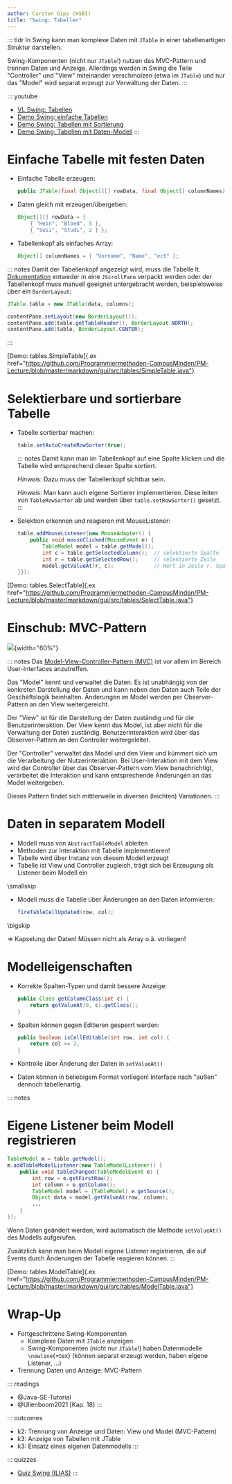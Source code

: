 ```yaml
---
author: Carsten Gips (HSBI)
title: "Swing: Tabellen"
---
```


::: tldr
In Swing kann man komplexe Daten mit `JTable` in einer tabellenartigen Struktur
darstellen.

Swing-Komponenten (nicht nur `JTable`!) nutzen das MVC-Pattern und trennen Daten und
Anzeige. Allerdings werden in Swing die Teile "Controller" und "View" miteinander
verschmolzen (etwa im `JTable`) und nur das "Model" wird separat erzeugt zur
Verwaltung der Daten.
:::

::: youtube
-   [VL Swing: Tabellen](https://youtu.be/_iq_Grvhk90)
-   [Demo Swing: einfache Tabellen](https://youtu.be/27o_A5SDbm0)
-   [Demo Swing: Tabellen mit Sortierung](https://youtu.be/tEB7ZF6cdvM)
-   [Demo Swing: Tabellen mit Daten-Modell](https://youtu.be/cZhXVcRsTLY)
:::

# Einfache Tabelle mit festen Daten

-   Einfache Tabelle erzeugen:

    ``` java
    public JTable(final Object[][] rowData, final Object[] columnNames)
    ```

-   Daten gleich mit erzeugen/übergeben:

    ``` java
    Object[][] rowData = {
        { "Hein", "Bloed", 5 },
        { "Susi", "Studi", 2 } };
    ```

-   Tabellenkopf als einfaches Array:

    ``` java
    Object[] columnNames = { "Vorname", "Name", "ect" };
    ```

::: notes
Damit der Tabellenkopf angezeigt wird, muss die Tabelle lt.
[Dokumentation](https://docs.oracle.com/javase/tutorial/uiswing/components/table.html)
entweder in eine `JScrollPane` verpackt werden oder der Tabellenkopf muss manuell
geeignet untergebracht werden, beispielsweise über ein `BorderLayout`:

``` java
JTable table = new JTable(data, columns);

contentPane.setLayout(new BorderLayout());
contentPane.add(table.getTableHeader(), BorderLayout.NORTH);
contentPane.add(table, BorderLayout.CENTER);
```
:::

[Demo: tables.SimpleTable]{.ex
href="https://github.com/Programmiermethoden-CampusMinden/PM-Lecture/blob/master/markdown/gui/src/tables/SimpleTable.java"}

# Selektierbare und sortierbare Tabelle

-   Tabelle sortierbar machen:

    ``` java
    table.setAutoCreateRowSorter(true);
    ```

    ::: notes
    Damit kann man im Tabellenkopf auf eine Spalte klicken und die Tabelle wird
    entsprechend dieser Spalte sortiert.

    *Hinweis*: Dazu muss der Tabellenkopf sichtbar sein.

    *Hinweis*: Man kann auch eigene Sortierer implementieren. Diese leiten von
    `TableRowSorter` ab und werden über `table.setRowSorter()` gesetzt.
    :::

-   Selektion erkennen und reagieren mit MouseListener:

    ``` java
    table.addMouseListener(new MouseAdapter() {
        public void mouseClicked(MouseEvent e) {
            TableModel model = table.getModel();
            int c = table.getSelectedColumn();  // selektierte Spalte
            int r = table.getSelectedRow();     // selektierte Zeile
            model.getValueAt(r, c);             // Wert in Zeile r, Spalte c
    }});
    ```

[Demo: tables.SelectTable]{.ex
href="https://github.com/Programmiermethoden-CampusMinden/PM-Lecture/blob/master/markdown/gui/src/tables/SelectTable.java"}

# Einschub: MVC-Pattern

![](images/mvc.png){width="60%"}

::: notes
Das [Model-View-Controller-Pattern
(MVC)](https://en.wikipedia.org/wiki/Model%E2%80%93view%E2%80%93controller) ist vor
allem im Bereich User-Interfaces anzutreffen.

Das "Model" kennt und verwaltet die Daten. Es ist unabhängig von der konkreten
Darstellung der Daten und kann neben den Daten auch Teile der Geschäftslogik
beinhalten. Änderungen im Model werden per Observer-Pattern an den View
weitergereicht.

Der "View" ist für die Darstellung der Daten zuständig und für die
Benutzerinteraktion. Der View kennt das Model, ist aber nicht für die Verwaltung der
Daten zuständig. Benutzerinteraktion wird über das Observer-Pattern an den
Controller weitergeleitet.

Der "Controller" verwaltet das Model und den View und kümmert sich um die
Verarbeitung der Nutzerinteraktion. Bei User-Interaktion mit dem View wird der
Controller über das Observer-Pattern vom View benachrichtigt, verarbeitet die
Interaktion und kann entsprechende Änderungen an das Model weitergeben.

Dieses Pattern findet sich mittlerweile in diversen (leichten) Variationen.
:::

# Daten in separatem Modell

-   Modell muss von `AbstractTableModel` ableiten
-   Methoden zur Interaktion mit Tabelle implementieren!
-   Tabelle wird über Instanz von diesem Modell erzeugt
-   Tabelle ist View und Controller zugleich, trägt sich bei Erzeugung als Listener
    beim Modell ein

\smallskip

-   Modell muss die Tabelle über Änderungen an den Daten informieren:

    ``` java
    fireTableCellUpdated(row, col);
    ```

\bigskip

=\> Kapselung der Daten! Müssen nicht als Array o.ä. vorliegen!

# Modelleigenschaften

-   Korrekte Spalten-Typen und damit bessere Anzeige:

    ``` java
    public Class getColumnClass(int c) {
        return getValueAt(0, c).getClass();
    }
    ```

-   Spalten können gegen Editieren gesperrt werden:

    ``` java
    public boolean isCellEditable(int row, int col) {
        return col >= 2;
    }
    ```

-   Kontrolle über Änderung der Daten in `setValueAt()`

-   Daten können in beliebigem Format vorliegen! Interface nach "außen" dennoch
    tabellenartig.

::: notes
# Eigene Listener beim Modell registrieren

``` java
TableModel m = table.getModel();
m.addTableModelListener(new TableModelListener() {
    public void tableChanged(TableModelEvent e) {
        int row = e.getFirstRow();
        int column = e.getColumn();
        TableModel model = (TableModel) e.getSource();
        Object data = model.getValueAt(row, column);
        ...
    }
});
```

Wenn Daten geändert werden, wird automatisch die Methode `setValueAt()` des Modells
aufgerufen.

Zusätzlich kann man beim Modell eigene Listener registrieren, die auf Events durch
Änderungen der Tabelle reagieren können.
:::

[Demo: tables.ModelTable]{.ex
href="https://github.com/Programmiermethoden-CampusMinden/PM-Lecture/blob/master/markdown/gui/src/tables/ModelTable.java"}

# Wrap-Up

-   Fortgeschrittene Swing-Komponenten
    -   Komplexe Daten mit `JTable` anzeigen
    -   Swing-Komponenten (nicht nur `JTable`!) haben Datenmodelle `\newline`{=tex}
        (können separat erzeugt werden, haben eigene Listener, ...)
-   Trennung Daten und Anzeige: MVC-Pattern

::: readings
-   @Java-SE-Tutorial
-   @Ullenboom2021 [Kap. 18]
:::

::: outcomes
-   k2: Trennung von Anzeige und Daten: View und Model (MVC-Pattern)
-   k3: Anzeige von Tabellen mit JTable
-   k3: Einsatz eines eigenen Datenmodells
:::

::: quizzes
-   [Quiz Swing
    (ILIAS)](https://www.hsbi.de/elearning/goto.php?target=tst_1106248&client_id=FH-Bielefeld)
:::
